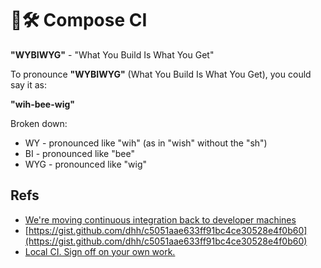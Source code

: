 # 🐙🛠️ Compose CI

**"WYBIWYG"** - "What You Build Is What You Get"

To pronounce **"WYBIWYG"**  (What You Build Is What You Get), you could say it as:

****"wih-bee-wig"****

Broken down:

- WY - pronounced like "wih" (as in "wish" without the "sh")
- BI - pronounced like "bee"
- WYG - pronounced like "wig"


## Refs

- [We're moving continuous integration back to developer machines](https://world.hey.com/dhh/we-re-moving-continuous-integration-back-to-developer-machines-3ac6c611)
- [https://gist.github.com/dhh/c5051aae633ff91bc4ce30528e4f0b60](https://gist.github.com/dhh/c5051aae633ff91bc4ce30528e4f0b60)
- [Local CI. Sign off on your own work.](https://github.com/basecamp/gh-signoff)